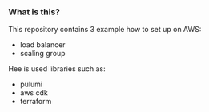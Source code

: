 ### What is this?

This repository contains 3 example how to set up on AWS:
- load balancer
- scaling group

Hee is used libraries such as:
- pulumi
- aws cdk
- terraform
